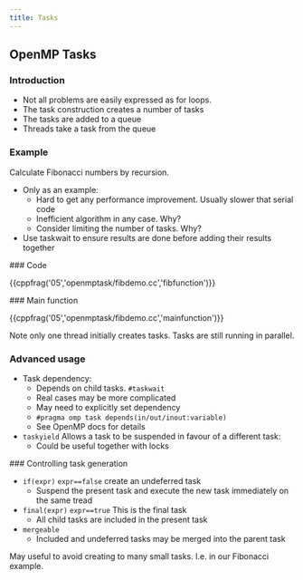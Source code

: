 ```yaml
---
title: Tasks
---
```


## OpenMP Tasks

### Introduction

* Not all problems are easily expressed as for loops.
* The task construction creates a number of tasks
* The tasks are added to a queue
* Threads take a task from the queue 

### Example

Calculate Fibonacci numbers by recursion.

* Only as an example:
    - Hard to get any performance improvement. Usually slower that serial code
    - Inefficient algorithm in any case. Why?
    - Consider limiting the number of tasks. Why?
* Use taskwait to ensure results are done before adding their results together

### Code

{{cppfrag('05','openmptask/fibdemo.cc','fibfunction')}}

### Main function

{{cppfrag('05','openmptask/fibdemo.cc','mainfunction')}}

Note only one thread initially creates tasks. Tasks are still running in parallel.

### Advanced usage

* Task dependency:
    - Depends on child tasks. `#taskwait`
    - Real cases may be more complicated
    - May need to explicitly set dependency
    - `#pragma omp task depends(in/out/inout:variable)`
    - See OpenMP docs for details
* `taskyield` Allows a task to be suspended in favour of a different task:
    - Could be useful together with locks

### Controlling task generation

* `if(expr)` `expr==false` create an undeferred task
    - Suspend the present task and execute the new task immediately on the same tread
* `final(expr)`  `expr==true` This is the final task
    - All child tasks are included in the present task
* `mergeable`
    - Included and undeferred tasks may be merged into the parent task

May useful to avoid creating to many small tasks. I.e. in our Fibonacci example.

